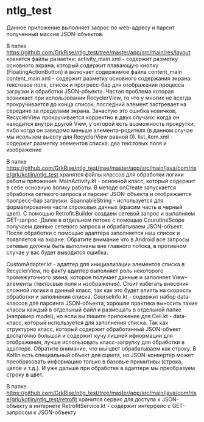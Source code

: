 # ntlg_test
Данное приложение выполняет запрос по web-адресу и парсит полученный массив JSON-объектов.

В папке https://github.com/GrkRise/ntlg_test/tree/master/app/src/main/res/layout хранятся файлы разметки:
activity_main.xml - содержит разметку основного экрана, который содержит плавающую кнопку (FloatingActionButton) и включает содержимое файла content_main
content_main.xml - содержит разметку основного содержания экрана: текстовое поле, список и прогресс-бар для отображения процесса загрузки и обработки JSON-объекта. Частая проблема которая возникает при использовании RecyclerView, то что у многих не всегда прокручивается до конца список, последний элемент застревает на середине за пределами экрана. Зачастую это ошибка новичков, RecyclerView прокручивается корректно в двух случаях: когда он находится внутри другой View, у окторой есть возможность прокрутки, либо когда он заведомо меньше элемента-родителя (в данном случае мы исользем высоту для RecyclerView равной 0). 
list_item.xml - содержит разметку элементов списка: два текстовых поля и изображение

В папке https://github.com/GrkRise/ntlg_test/tree/master/app/src/main/java/com/rise/grk/kotlin/ntlg_test хранятся файлы классов для обработки логики работы прложения:
MainActivity.kt - основной класс, который содержит в себе основную логику работы. В методе onCreate запускается обработка сетевого запроса и парсинг JSON-объекта и отображается прогресс-бар загрузки.
SpannableString - используется для форматирования части строковых данных (красим часть в черный цвет). С помощью Retrofit.Builder создаем сетевой запрос и выполняем GET-запрос. Далее в отдельном потоке с помощью CourutineScope получаем данные сетевого запроса и обрабатываем JSON-объект. После обработки с помощью адаптера заполняется наш список и появляется на экране. Обратите внимание что в Android все запросы сетевые должны быть выполнены вне главного потока, в противном случае у вас будет выводится ошибка. 

CustomAdapter.kt - адаптер для инициализации элементов списка в RecyclerView, по факту адаптер выполняет роль некоторого промежуточного звена, которое получает данные и заполняет View-элементы (тектосвые поля и изображения). Стоит избегать внесения сложной логики в данный класс, так как это будет влиять на скорость обработки и заполнения списка.
CourseInfo.kt - содержит набор data-классов для парсинга JSON-объекта, хорошая практика выносить такие классы каждый в отдельный файл и размещать в отдельной папке (например model), но если вы пишите приложение для 
Cell.kt - data-класс, который используется для заполнения списка. Так как структурно класс, который содержит обработанный JSON-объект достаточно большой и содержит кучу лишней ифнормации для отображения, лучше использовать класс-загрулку для обработки в адаптере. Обратите внимание, что мы цвет обрабатываем как строку. В Kotlin есть специальный объект для сцвета, но JSON-конвертер может преобразовать информацию только в базовые примитивы (строка, целое и т.д.). И уже дальше при обработке в адаптере мы преобразуем строку в цвет.

В папке https://github.com/GrkRise/ntlg_test/tree/master/app/src/main/java/com/rise/grk/kotlin/ntlg_test/retrofit хранится сервис для доступа к JSON-объекту в интернете
RetrofitService.kt - содержит интерфейс с GET-запросом к JSON-объекту

